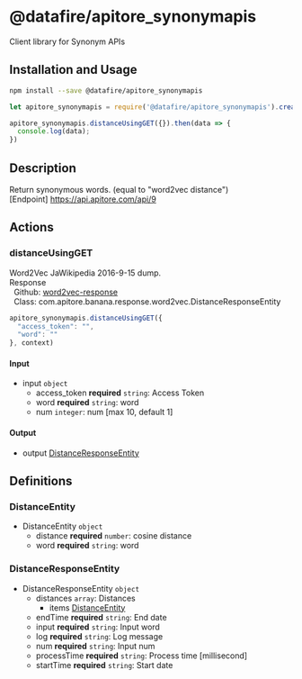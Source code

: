 # @datafire/apitore_synonymapis

Client library for Synonym APIs

## Installation and Usage
```bash
npm install --save @datafire/apitore_synonymapis
```
```js
let apitore_synonymapis = require('@datafire/apitore_synonymapis').create();

apitore_synonymapis.distanceUsingGET({}).then(data => {
  console.log(data);
})
```

## Description

Return synonymous words. (equal to "word2vec distance")<BR />[Endpoint] https://api.apitore.com/api/9

## Actions

### distanceUsingGET
Word2Vec JaWikipedia 2016-9-15 dump.<BR />Response<BR />&nbsp; Github: <a href="https://github.com/keigohtr/apitore-response-parent/tree/master/word2vec-response">word2vec-response</a><BR />&nbsp; Class: com.apitore.banana.response.word2vec.DistanceResponseEntity<BR />


```js
apitore_synonymapis.distanceUsingGET({
  "access_token": "",
  "word": ""
}, context)
```

#### Input
* input `object`
  * access_token **required** `string`: Access Token
  * word **required** `string`: word
  * num `integer`: num [max 10, default 1]

#### Output
* output [DistanceResponseEntity](#distanceresponseentity)



## Definitions

### DistanceEntity
* DistanceEntity `object`
  * distance **required** `number`: cosine distance
  * word **required** `string`: word

### DistanceResponseEntity
* DistanceResponseEntity `object`
  * distances `array`: Distances
    * items [DistanceEntity](#distanceentity)
  * endTime **required** `string`: End date
  * input **required** `string`: Input word
  * log **required** `string`: Log message
  * num **required** `string`: Input num
  * processTime **required** `string`: Process time [millisecond]
  * startTime **required** `string`: Start date


